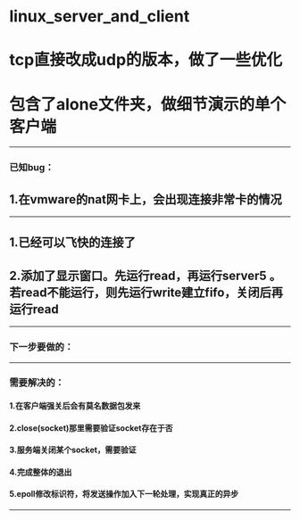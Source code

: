 # linux_server_and_client
# tcp直接改成udp的版本，做了一些优化
# 包含了alone文件夹，做细节演示的单个客户端
------------------------------------------------
### 已知bug：
##  1.在vmware的nat网卡上，会出现连接非常卡的情况
------------------------------------------------
##  1.已经可以飞快的连接了
##  2.添加了显示窗口。先运行read，再运行server5 。若read不能运行，则先运行write建立fifo，关闭后再运行read
------------------------------------------------
### 下一步要做的：
------------------------------------------------
### 需要解决的：
####	1.在客户端强关后会有莫名数据包发来
####	2.close(socket)那里需要验证socket存在于否
#### 	3.服务端关闭某个socket，需要验证
####	4.完成整体的退出
####	5.epoll修改标识符，将发送操作加入下一轮处理，实现真正的异步
------------------------------------------------

